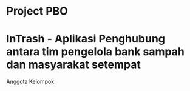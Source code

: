 # Project PBO
# InTrash - Aplikasi Penghubung antara tim pengelola bank sampah dan masyarakat setempat

Anggota Kelompok
